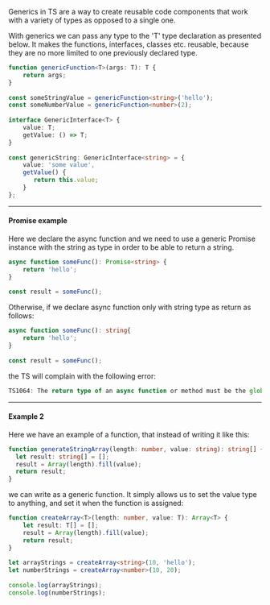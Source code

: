 Generics in TS are a way to create reusable code components that work with a variety of types as opposed to a single one.

With generics we can pass any type to the 'T' type declaration as presented below. It makes the functions, interfaces, classes etc. reusable, because they are no more limited to one previously declared type.

```ts
function genericFunction<T>(args: T): T {  
    return args;  
}  
  
const someStringValue = genericFunction<string>('hello');
const someNumberValue = genericFunction<number>(2);  
  
interface GenericInterface<T> {  
    value: T;  
    getValue: () => T;  
}  
  
const genericString: GenericInterface<string> = {  
    value: 'some value',  
    getValue() {  
       return this.value;  
    }  
};
```


---
#### Promise example

Here we declare the async function and we need to use a generic Promise instance with the string as type in order to be able to return a string.

```ts
async function someFunc(): Promise<string> {  
    return 'hello';  
}  
  
const result = someFunc();
```


Otherwise, if we declare async function only with string type as return as follows: 

```ts
async function someFunc(): string{  
    return 'hello';  
}  
  
const result = someFunc();
```

the TS will complain with the following error:

```ts
TS1064: The return type of an async function or method must be the global Promise<T> type. Did you mean to write Promise<string>?
```

---

#### Example 2

Here we have an example of a function, that instead of writing it like this:

```ts
function generateStringArray(length: number, value: string): string[] {  
  let result: string[] = [];  
  result = Array(length).fill(value);  
  return result;  
}  
```

we can write as a generic function. It simply allows us to set the value type to anything, and set it when the function is assigned:

```ts
function createArray<T>(length: number, value: T): Array<T> {  
    let result: T[] = [];  
    result = Array(length).fill(value);  
    return result;  
}  
  
let arrayStrings = createArray<string>(10, 'hello');  
let numberStrings = createArray<number>(10, 20);  
  
console.log(arrayStrings);  
console.log(numberStrings);
```